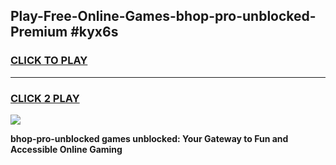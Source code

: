 
## Play-Free-Online-Games-bhop-pro-unblocked-Premium #kyx6s
<h3>
<a href="https://premium.freeplayer.one?title=bhop-pro-unblocked&ref=8M">CLICK TO PLAY</a></h3>
<hr>

<h3>
<a href="https://premium.freeplayer.one?title=bhop-pro-unblocked&ref=8M">CLICK 2 PLAY</a>
  
</h3>

<a href="https://premium.freeplayer.one?title=bhop-pro-unblocked&ref=8M"><img src="https://clearcache.store/games.png"></a>


**bhop-pro-unblocked games unblocked: Your Gateway to Fun and Accessible Online Gaming**

